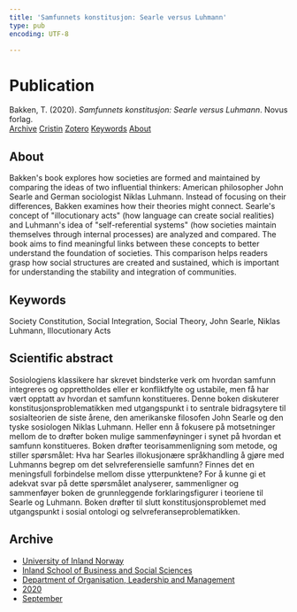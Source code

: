 ```yaml
---
title: 'Samfunnets konstitusjon: Searle versus Luhmann'
type: pub
encoding: UTF-8

---
```

<h1>Publication</h1>
<article id="csl-bib-container-D6ZJ4PMY" class="csl-bib-container">
  <div class="csl-bib-body"> <div class="csl-entry">Bakken, T. (2020). <i>Samfunnets konstitusjon: Searle versus Luhmann</i>. Novus forlag.</div> </div>
  <div class="csl-bib-buttons">
    <a href="#taxonomy-article-D6ZJ4PMY" alt="archive" class="csl-bib-button">Archive</a>
    <a href="https://app.cristin.no/results/show.jsf?id=1831423" alt="Cristin" class="csl-bib-button">Cristin</a>
    <a href="http://zotero.org/groups/5881554/items/D6ZJ4PMY" alt="Zotero" class="csl-bib-button">Zotero</a>
    <a href="#keywords-article-D6ZJ4PMY" alt="keywords" class="csl-bib-button">Keywords</a>
    <a href="#about-article-D6ZJ4PMY" alt="about_pub" class="csl-bib-button">About</a>
  </div>
  <div id="csl-bib-meta-container-D6ZJ4PMY"></div>
</article>
<div id="csl-bib-meta-D6ZJ4PMY" class="csl-bib-meta">
  <article id="about-article-D6ZJ4PMY" class="about_pub-article">
    <h1>About</h1>
    Bakken's book explores how societies are formed and maintained by comparing the ideas of two influential thinkers: American philosopher John Searle and German sociologist Niklas Luhmann. Instead of focusing on their differences, Bakken examines how their theories might connect. Searle's concept of "illocutionary acts" (how language can create social realities) and Luhmann's idea of "self-referential systems" (how societies maintain themselves through internal processes) are analyzed and compared. The book aims to find meaningful links between these concepts to better understand the foundation of societies. This comparison helps readers grasp how social structures are created and sustained, which is important for understanding the stability and integration of communities.
  </article>
  <article id="keywords-article-D6ZJ4PMY" class="keywords-article">
    <h1>Keywords</h1>
    Society Constitution, Social Integration, Social Theory, John Searle, Niklas Luhmann, Illocutionary Acts
  </article>
  <article id="abstract-article-D6ZJ4PMY" class="abstract-article">
    <h1>Scientific abstract</h1>
    Sosiologiens klassikere har skrevet bindsterke verk om hvordan samfunn integreres og opprettholdes eller er konfliktfylte og ustabile, men få har vært opptatt av hvordan et samfunn konstitueres. Denne boken diskuterer konstitusjonsproblematikken med utgangspunkt i to sentrale bidragsytere til sosialteorien de siste årene, den amerikanske filosofen John Searle og den tyske sosiologen Niklas Luhmann. Heller enn å fokusere på motsetninger mellom de to drøfter boken mulige sammenføyninger i synet på hvordan et samfunn konstitueres. Boken drøfter teorisammenligning som metode, og stiller spørsmålet: Hva har Searles illokusjonære språkhandling å gjøre med Luhmanns begrep om det selvreferensielle samfunn? Finnes det en meningsfull forbindelse mellom disse ytterpunktene? For å kunne gi et adekvat svar på dette spørsmålet analyserer, sammenligner og sammenføyer boken de grunnleggende forklaringsfigurer i teoriene til Searle og Luhmann. Boken drøfter til slutt konstitusjonsproblemet med utgangspunkt i sosial ontologi og selvreferanseproblematikken.
  </article>
  <article id="taxonomy-article-D6ZJ4PMY" class="taxonomy-article">
    <h1>Archive</h1>
    <ul>
      <li><a href="{{< params subfolder >}}en/archive/?key=3DCRN523">University of Inland Norway</a></li>
      <li><a href="{{< params subfolder >}}en/archive/?key=DU8Q9LN9">Inland School of Business and Social Sciences</a></li>
      <li><a href="{{< params subfolder >}}en/archive/?key=4LUWR3ZM">Department of Organisation, Leadership and Management</a></li>
      <li><a href="{{< params subfolder >}}en/archive/?key=L4LD5JU9">2020</a></li>
      <li><a href="{{< params subfolder >}}en/archive/?key=XPRSCNB2">September</a></li>
    </ul>
  </article>
</div>
